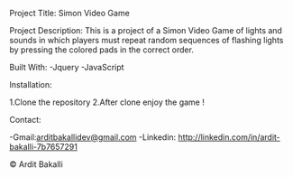 Project Title: Simon Video Game


Project Description: This is a project of a Simon Video Game of lights and sounds in which players must repeat random sequences of flashing lights by pressing the colored pads in the correct order.



Built With:
-Jquery
-JavaScript




Installation:

1.Clone the repository
2.After clone enjoy the game !




Contact:

-Gmail:arditbakallidev@gmail.com
-Linkedin: http://linkedin.com/in/ardit-bakalli-7b7657291



© Ardit Bakalli 




